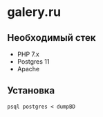 # galery.ru

## Необходимый стек
- PHP 7.x
- Postgres 11
- Apache

## Установка
```
psql postgres < dumpBD
```

